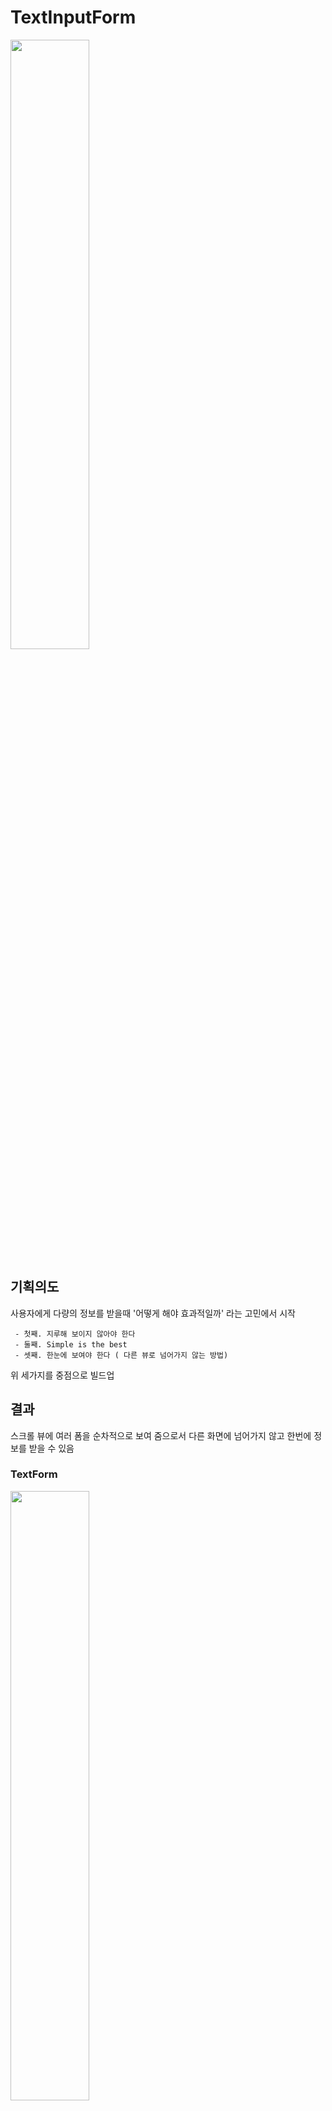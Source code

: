 # TextInputForm

 <img src="/Referce/TextInputForm.gif" width="50%" height="50%"></img>

## 기획의도

사용자에게 다량의 정보를 받을때 '어떻게 해야 효과적일까' 라는 고민에서 시작

```
 - 첫째. 지루해 보이지 않아야 한다
 - 둘째. Simple is the best
 - 셋째. 한눈에 보여야 한다 ( 다른 뷰로 넘어가지 않는 방법)
```

위 세가지를 중점으로 빌드업

## 결과

스크롤 뷰에 여러 폼을 순차적으로 보여 줌으로서 다른 화면에 넘어가지 않고 한번에 정보를 받을 수 있음 

 ### TextForm

 <img src="/Referce/TextForm.jpg" width="50%" height="50%"></img>

 ### PhoneForm

 <img src="/Referce/PhoneForm.jpg" width="50%" height="50%"></img>

 ### BirthForm

 <img src="/Referce/BirthFormjpg" width="50%" height="50%"></img>

 ### BirthForm

 <img src="/Referce/GenderForm.jpg" width="50%" height="50%"></img>